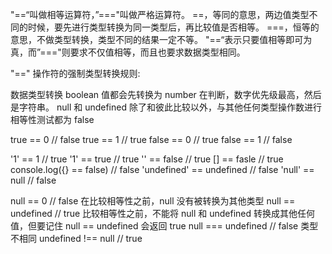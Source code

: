 "==“叫做相等运算符，”==="叫做严格运算符。
==，等同的意思，两边值类型不同的时候，要先进行类型转换为同一类型后，再比较值是否相等。
===，恒等的意思，不做类型转换，类型不同的结果一定不等。
"==“表示只要值相等即可为真，而”==="则要求不仅值相等，而且也要求数据类型相同。

"==" 操作符的强制类型转换规则:

数据类型转换 boolean 值都会先转换为 number 在判断，数字优先级最高，然后是字符串。
null 和 undefined 除了和彼此比较以外，与其他任何类型操作数进行相等性测试都为 false

  true == 0 // false
  true == 1 // true
  false == 0 // true
  false == 1 // false

  '1' == 1 // true
  '1' == true // true
  '' == false // true
  [] == fasle // true
  console.log({} == false) // false
  'undefined' == undefined // false
  'null' == null // false

  null == 0 // false 在比较相等性之前，null 没有被转换为其他类型
  null == undefined // true 比较相等性之前，不能将 null 和 undefined 转换成其他任何值，但要记住 null == undefined 会返回 true
  null === undefined // false 类型不相同
  undefined !== null // true

